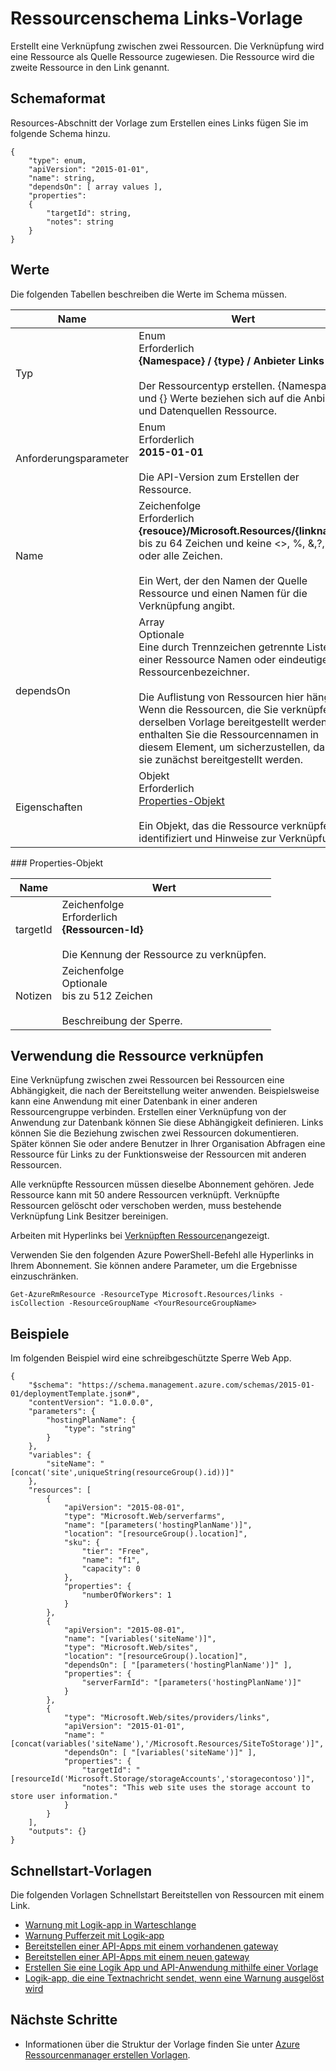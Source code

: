 <properties
   pageTitle="Ressourcen-Manager-Vorlage für die Verknüpfung von Ressourcen | Microsoft Azure"
   description="Zeigt das Schema der Ressourcen-Manager für die Bereitstellung von Links zwischen verknüpften Ressourcen über eine Vorlage."
   services="azure-resource-manager"
   documentationCenter="na"
   authors="tfitzmac"
   manager="timlt"
   editor=""/>

<tags
   ms.service="azure-resource-manager"
   ms.devlang="na"
   ms.topic="article"
   ms.tgt_pltfrm="na"
   ms.workload="na"
   ms.date="04/05/2016"
   ms.author="tomfitz"/>

# <a name="resource-links-template-schema"></a>Ressourcenschema Links-Vorlage

Erstellt eine Verknüpfung zwischen zwei Ressourcen. Die Verknüpfung wird eine Ressource als Quelle Ressource zugewiesen. Die Ressource wird die zweite Ressource in den Link genannt.

## <a name="schema-format"></a>Schemaformat

Resources-Abschnitt der Vorlage zum Erstellen eines Links fügen Sie im folgende Schema hinzu.
    
    {
        "type": enum,
        "apiVersion": "2015-01-01",
        "name": string,
        "dependsOn": [ array values ],
        "properties":
        {
            "targetId": string,
            "notes": string
        }
    }



## <a name="values"></a>Werte

Die folgenden Tabellen beschreiben die Werte im Schema müssen.

| Name | Wert |
| ---- | ---- |
| Typ | Enum<br />Erforderlich<br />**{Namespace} / {type} / Anbieter Links**<br /><br />Der Ressourcentyp erstellen. {Namespace} und {} Werte beziehen sich auf die Anbieter und Datenquellen Ressource. |
| Anforderungsparameter | Enum<br />Erforderlich<br />**2015-01-01**<br /><br />Die API-Version zum Erstellen der Ressource. |  
| Name | Zeichenfolge<br />Erforderlich<br />**{resouce}/Microsoft.Resources/{linkname}**<br /> bis zu 64 Zeichen und keine <>, %, &,?, oder alle Zeichen.<br /><br />Ein Wert, der den Namen der Quelle Ressource und einen Namen für die Verknüpfung angibt. |
| dependsOn | Array<br />Optionale<br />Eine durch Trennzeichen getrennte Liste einer Ressource Namen oder eindeutiger Ressourcenbezeichner.<br /><br />Die Auflistung von Ressourcen hier hängt. Wenn die Ressourcen, die Sie verknüpfen in derselben Vorlage bereitgestellt werden, enthalten Sie die Ressourcennamen in diesem Element, um sicherzustellen, dass sie zunächst bereitgestellt werden. | 
| Eigenschaften | Objekt<br />Erforderlich<br />[Properties-Objekt](#properties)<br /><br />Ein Objekt, das die Ressource verknüpfen identifiziert und Hinweise zur Verknüpfung. |  

<a id="properties" />
### <a name="properties-object"></a>Properties-Objekt

| Name | Wert |
| ------- | ---- |
| targetId | Zeichenfolge<br />Erforderlich<br />**{Ressourcen-Id}**<br /><br />Die Kennung der Ressource zu verknüpfen. |
| Notizen | Zeichenfolge<br />Optionale<br />bis zu 512 Zeichen<br /><br />Beschreibung der Sperre. |


## <a name="how-to-use-the-link-resource"></a>Verwendung die Ressource verknüpfen

Eine Verknüpfung zwischen zwei Ressourcen bei Ressourcen eine Abhängigkeit, die nach der Bereitstellung weiter anwenden. Beispielsweise kann eine Anwendung mit einer Datenbank in einer anderen Ressourcengruppe verbinden. Erstellen einer Verknüpfung von der Anwendung zur Datenbank können Sie diese Abhängigkeit definieren. Links können Sie die Beziehung zwischen zwei Ressourcen dokumentieren. Später können Sie oder andere Benutzer in Ihrer Organisation Abfragen eine Ressource für Links zu der Funktionsweise der Ressourcen mit anderen Ressourcen.

Alle verknüpfte Ressourcen müssen dieselbe Abonnement gehören. Jede Ressource kann mit 50 andere Ressourcen verknüpft. Verknüpfte Ressourcen gelöscht oder verschoben werden, muss bestehende Verknüpfung Link Besitzer bereinigen.

Arbeiten mit Hyperlinks bei [Verknüpften Ressourcen](https://msdn.microsoft.com/library/azure/mt238499.aspx)angezeigt.

Verwenden Sie den folgenden Azure PowerShell-Befehl alle Hyperlinks in Ihrem Abonnement. Sie können andere Parameter, um die Ergebnisse einzuschränken.

    Get-AzureRmResource -ResourceType Microsoft.Resources/links -isCollection -ResourceGroupName <YourResourceGroupName>

## <a name="examples"></a>Beispiele

Im folgenden Beispiel wird eine schreibgeschützte Sperre Web App.

    {
        "$schema": "https://schema.management.azure.com/schemas/2015-01-01/deploymentTemplate.json#",
        "contentVersion": "1.0.0.0",
        "parameters": {
            "hostingPlanName": {
                "type": "string"
            }
        },
        "variables": {
            "siteName": "[concat('site',uniqueString(resourceGroup().id))]"
        },
        "resources": [
            {
                "apiVersion": "2015-08-01",
                "type": "Microsoft.Web/serverfarms",
                "name": "[parameters('hostingPlanName')]",
                "location": "[resourceGroup().location]",
                "sku": {
                    "tier": "Free",
                    "name": "f1",
                    "capacity": 0
                },
                "properties": {
                    "numberOfWorkers": 1
                }
            },
            {
                "apiVersion": "2015-08-01",
                "name": "[variables('siteName')]",
                "type": "Microsoft.Web/sites",
                "location": "[resourceGroup().location]",
                "dependsOn": [ "[parameters('hostingPlanName')]" ],
                "properties": {
                    "serverFarmId": "[parameters('hostingPlanName')]"
                }
            },
            {
                "type": "Microsoft.Web/sites/providers/links",
                "apiVersion": "2015-01-01",
                "name": "[concat(variables('siteName'),'/Microsoft.Resources/SiteToStorage')]",
                "dependsOn": [ "[variables('siteName')]" ],
                "properties": {
                    "targetId": "[resourceId('Microsoft.Storage/storageAccounts','storagecontoso')]",
                    "notes": "This web site uses the storage account to store user information."
                }
            }
        ],
        "outputs": {}
    }

## <a name="quickstart-templates"></a>Schnellstart-Vorlagen

Die folgenden Vorlagen Schnellstart Bereitstellen von Ressourcen mit einem Link.

- [Warnung mit Logik-app in Warteschlange](https://azure.microsoft.com/documentation/templates/201-alert-to-queue-with-logic-app)
- [Warnung Pufferzeit mit Logik-app](https://azure.microsoft.com/documentation/templates/201-alert-to-slack-with-logic-app)
- [Bereitstellen einer API-Apps mit einem vorhandenen gateway](https://azure.microsoft.com/documentation/templates/201-api-app-gateway-existing)
- [Bereitstellen einer API-Apps mit einem neuen gateway](https://azure.microsoft.com/documentation/templates/201-api-app-gateway-new)
- [Erstellen Sie eine Logik App und API-Anwendung mithilfe einer Vorlage](https://azure.microsoft.com/documentation/templates/201-logic-app-api-app-create)
- [Logik-app, die eine Textnachricht sendet, wenn eine Warnung ausgelöst wird](https://azure.microsoft.com/documentation/templates/201-alert-to-text-message-with-logic-app)


## <a name="next-steps"></a>Nächste Schritte

- Informationen über die Struktur der Vorlage finden Sie unter [Azure Ressourcenmanager erstellen Vorlagen](resource-group-authoring-templates.md).
